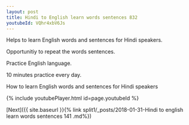 ```yaml
---
layout: post
title: Hindi to English learn words sentences 832 
youtubeId: VQhr4xbV6Js
---
```

 
 
Helps to learn English words and sentences for Hindi speakers.

Opportunitiy to repeat the words sentences. 

Practice English language. 
 
10 minutes practice every day. 
 
How to learn English words and sentences for Hindi speakers 
 
{% include youtubePlayer.html id=page.youtubeId %}
 
 
[Next]({{ site.baseurl }}{% link  split1/_posts/2018-01-31-Hindi to english learn words sentences 141 .md%})
 
